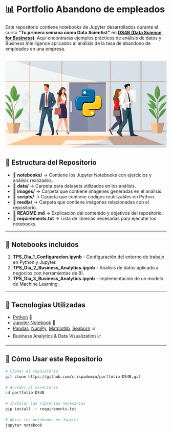 # 📊 Portfolio Abandono de empleados

Este repositorio contiene notebooks de Jupyter desarrollados durante el curso **"Tu primera semana como Data Scientist"** en **[DS4B (Data Science for Business)](https://datascience4business.com/)**. Aquí encontrarás ejemplos prácticos de análisis de datos y Business Intelligence aplicados al análisis de la tasa de abandono de empleados en una empresa.

![](./media/header.jpeg)
---

## 📂 Estructura del Repositorio  

- 📁 **notebooks/** → Contiene los Jupyter Notebooks con ejercicios y análisis realizados.  
- 📁 **data/** → Carpeta para datasets utilizados en los análisis.  
- 📁 **images/** → Carpeta que contiene imágenes generadas en el análisis.  
- 📁 **scripts/** → Carpeta que contiene códigos reutilizables en Python.
- 📁 **media/** → Carpeta que contiene imágenes relacionadas con el repositorio.  
- 📄 **README.md** → Explicación del contenido y objetivos del repositorio.  
- 📄 **requirements.txt** → Lista de librerías necesarias para ejecutar los notebooks.  

---

## 📌 Notebooks incluidos  

1. **TPS_Dia_1_Configuracion.ipynb** - Configuración del entorno de trabajo en Python y Jupyter.  
2. **TPS_Dia_2_Business_Analytics.ipynb** - Análisis de datos aplicado a negocios con herramientas de BI.  
3. **TPS_Dia_3_Business_Analytics.ipynb** - Implementación de un modelo de Machine Learning.  

---

## 🚀 Tecnologías Utilizadas  

- [Python](https://www.python.org/) 🐍  
- [Jupyter Notebook](https://jupyter.org/) 📒  
- [Pandas](https://pandas.pydata.org/), [NumPy](https://numpy.org/), [Matplotlib](https://matplotlib.org/), [Seaborn](https://seaborn.pydata.org/) 📊  
- Business Analytics & Data Visualization 📈  

---

## 🔧 Cómo Usar este Repositorio  

```bash
# Clonar el repositorio
git clone https://github.com/crispadomin/portfolio-DS4B.git

# Acceder al directorio
cd portfolio-DS4B

# Instalar las librerías necesarias
pip install -r requirements.txt

# Abrir los notebooks en Jupyter
jupyter notebook
